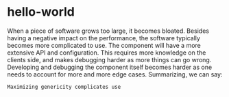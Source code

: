 # hello-world


When a piece of software grows too large, it becomes bloated. Besides having a negative impact on the performance, the software typically becomes more complicated to use. The component will have a more extensive API and configuration. This requires more knowledge on the clients side, and makes debugging harder as more things can go wrong. Developing and debugging the component itself becomes harder as one needs to account for more and more edge cases. Summarizing, we can say:

    Maximizing genericity complicates use
    
